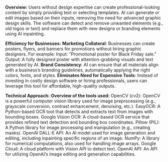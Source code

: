 **Overview:**
Users without design expertise can create professional-looking content by simply providing text or selecting templates. AI can generate or edit images based on their inputs, removing the need for advanced graphic design skills. The software can detect and remove unwanted elements (e.g., old logos or text) and replace them with new designs or branding elements using AI inpainting.

**Efficiency for Businesses:**
**Marketing Collateral**: Businesses can create posters, flyers, and banners for promotions without hiring graphic designers. For example:
Input: “Promotional poster for Black Friday sale.”
Output: A fully designed poster with attention-grabbing visuals and text generated by AI.
**Brand Consistency**: AI can ensure that all materials align with a business’s branding guidelines, automatically applying the right colors, fonts, and styles.
**Eliminates Need for Expensive Tools**: Instead of investing in costly design software or hiring professionals, users can leverage this tool for affordable, high-quality outputs.

**Technical Approach:**
**Overview of the tools used:**
OpenCV (cv2): OpenCV is a powerful computer vision library used for image preprocessing (e.g., grayscale conversion, contrast enhancement, denoising, etc.).
EasyOCR: A Python-based OCR tool that detects and extracts text from images with bounding boxes.
Google Vision OCR: A cloud-based OCR service that provides refined text detection and bounding box coordinates.
Pillow (PIL): A Python library for image processing and manipulation (e.g., creating masks).
OpenAI DALL-E API: An AI model used for image generation and editing, including inpainting specific regions of an image.
NumPy: A library for numerical computations, also used for handling image arrays.
Google Cloud: A cloud platform with Vision API to detect text.
OpenAI API: An API for utilizing OpenAI’s image editing and generation capabilities.
